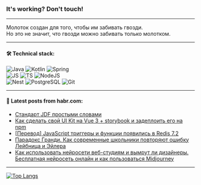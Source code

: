 ### It's working? Don't touch!

---
Молоток создан для того, чтобы им забивать гвозди. <br>
Но это не значит, что гвозди можно забивать только молотком.

---

#### 🛠️ Technical stack:

![Java](https://img.shields.io/badge/Java-informational?logo=Oracle&style=flat&logoColor=white&color=FF4500)
![Kotlin](https://img.shields.io/badge/Kotlin-informational?logo=Kotlin&style=flat&logoColor=white&color=774D97)
![Spring](https://img.shields.io/badge/SpringBoot-informational?logo=SpringBoot&style=flat&logoColor=white&color=6DB33F) <br>
![JS](https://img.shields.io/badge/JS-informational?logo=javaScript&style=flat&logoColor=black&color=F7Df1E)
![TS](https://img.shields.io/badge/TypeScript-informational?logo=typeScript&style=flat&logoColor=black&color=0667A8)
![NodeJS](https://img.shields.io/badge/NodeJS-informational?logo=node.js&style=flat&logoColor=white&color=70A760) <br>
![Nest](https://img.shields.io/badge/NestJS-informational?logo=NestJS&style=flat&logoColor=white&color=E0234E)
![PostgreSQL](https://img.shields.io/badge/PostgreSQL-informational?logo=PostgreSQL&style=flat&logoColor=white&color=DAA520)
![Git](https://img.shields.io/badge/Git-informational?logo=git&style=flat&logoColor=white&color=778899)

___

#### 💬 Latest posts from habr.com:

<!-- BLOG-POST-LIST:START -->
- [Стандарт JDF простыми словами](https://habr.com/ru/articles/761582/?utm_source=habrahabr&utm_medium=rss&utm_campaign=761582)
- [Как сделать свой UI Kit на Vue 3 + storybook и задеплоить его на npm](https://habr.com/ru/articles/761570/?utm_source=habrahabr&utm_medium=rss&utm_campaign=761570)
- [[Перевод] JavaScript триггеры и функции появились в Redis 7.2](https://habr.com/ru/articles/761514/?utm_source=habrahabr&utm_medium=rss&utm_campaign=761514)
- [Парадокс Гранди. Как современные школьники повторяют ошибку Лейбница и Эйлера](https://habr.com/ru/articles/761560/?utm_source=habrahabr&utm_medium=rss&utm_campaign=761560)
- [Как использовать нейросети веб-студиям и вымрут ли дизайнеры. Бесплатная нейросеть онлайн и как пользоваться Midjourney](https://habr.com/ru/articles/761528/?utm_source=habrahabr&utm_medium=rss&utm_campaign=761528)
<!-- BLOG-POST-LIST:END -->

---
[![Top Langs](https://github-readme-stats-git-master-advtsetting-gmailcom.vercel.app/api/top-langs/?username=zloylis&langs_count=10&hide_title=false&title_color=e6edf3&size_weight=0.5&count_weight=0.5&layout=compact&hide_border=true&theme=dracula)](https://github.com/zloylis)

<!-- ![GitHub stats](https://github-readme-stats-git-master-advtsetting-gmailcom.vercel.app/api?username=zloylis&show_icons=true&hide_border=true&theme=dracula&hide_title=true&include_all_commits=true&count_private=true&hide=contribs&hide_rank=true) -->
